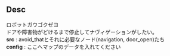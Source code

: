 ## Desc
ロボットガウゴクゼヨ<br>
ドアや障害物がどけるまで停止してナヴィゲーションがしたい。<br>
**src** : avoid_thatとそれに必要なノード(navigation, door_open)たち<br>
**config** : ここへマップのデータを入れてください
